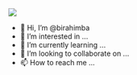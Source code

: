 
<img align="center" src="https://github-readme-stats.vercel.app/api/<CARD_TYPE>/?username=<USERNAME>&theme=<THEME_NAME>" />  




- 👋 Hi, I’m @birahimba 
- 👀 I’m interested in ...
- 🌱 I’m currently learning ...
- 💞️ I’m looking to collaborate on ...
- 📫 How to reach me ...

<!---
birahimba/birahimba is a ✨ special ✨ repository because its `README.md` (this file) appears on your GitHub profile.
You can click the Preview link to take a look at your changes.
--->
